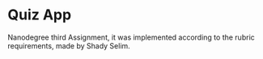 # Quiz App
Nanodegree third Assignment, it was implemented according to the rubric requirements, made by Shady Selim.

